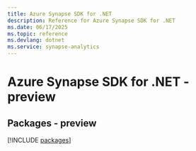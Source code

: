 ```yaml
---
title: Azure Synapse SDK for .NET
description: Reference for Azure Synapse SDK for .NET
ms.date: 06/17/2025
ms.topic: reference
ms.devlang: dotnet
ms.service: synapse-analytics
---
```

# Azure Synapse SDK for .NET - preview
## Packages - preview
[!INCLUDE [packages](synapse-index.md)]